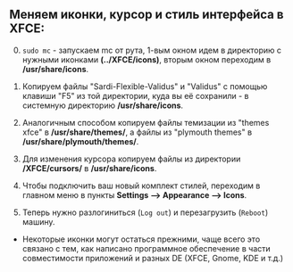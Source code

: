 ## Меняем иконки, курсор и стиль интерфейса в XFCE:


0. `sudo mc` - запускаем mc от рута, 1-вым окном идем в директорию с нужными иконками **(../XFCE/icons)**, вторым окном переходим в **/usr/share/icons**.
 
1. Копируем файлы "Sardi-Flexible-Validus" и "Validus" с помощью клавиши "F5" из той директории, куда вы её сохранили - в системную директорию **/usr/share/icons**.

2. Аналогичным способом копируем файлы темизации из "themes xfce" в **/usr/share/themes/**, а файлы из "plymouth themes" в **/usr/share/plymouth/themes/**.

3. Для изменения курсора копируем файлы из директории **/XFCE/cursors/** в **/usr/share/icons**.

4. Чтобы подключить ваш новый комплект стилей, переходим в главном меню в пункты **Settings --> Appearance --> Icons**.

5. Теперь нужно разлогиниться (`Log out`) и перезагрузить (`Reboot`) машину.

* Некоторые иконки могут остаться прежними, чаще всего это связано с тем, как написано программное обеспечение в части совместимости приложений и разных DE (XFCE,   Gnome, KDE и т.д.)

